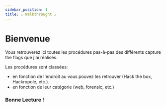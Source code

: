 ```yaml
---
sidebar_position: 1
title: ⚠️ Walkthrought ⚠️
---
```


# Bienvenue

Vous retrouverez ici toutes les procédures pas-à-pas des différents capture the flags que j'ai réalisés.

Les procédures sont classées:
- en fonction de l'endroit au vous pouvez les retrouver (Hack the box, Hackropole, etc.).
- en fonction de leur catégorie (web, forensic, etc.)

<h3>Bonne Lecture !</h3> 